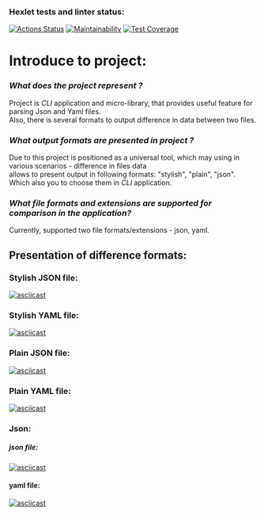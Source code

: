### Hexlet tests and linter status:
[![Actions Status](https://github.com/MirrexOne/java-project-71/actions/workflows/hexlet-check.yml/badge.svg)](https://github.com/MirrexOne/java-project-71/actions)
[![Maintainability](https://api.codeclimate.com/v1/badges/090e3bc93a359ad68ecc/maintainability)](https://codeclimate.com/github/MirrexOne/java-project-71/maintainability)
[![Test Coverage](https://api.codeclimate.com/v1/badges/090e3bc93a359ad68ecc/test_coverage)](https://codeclimate.com/github/MirrexOne/java-project-71/test_coverage)
# Introduce to project:
### *What does the project represent ?*
Project is *CLI* application and micro-library, that provides useful feature for parsing Json and Yaml files.   
Also, there is several formats to output difference in data between two files.

### *What output formats are presented in project ?*  
Due to this project is positioned as a universal tool, which may using in various scenarios - difference in files data  
allows to present output in following formats: "stylish", "plain", "json".  
Which also you to choose them in *CLI* application.

### *What file formats and extensions are supported for comparison in the application?*
Currently, supported two file formats/extensions - json, yaml.

## Presentation of difference formats:
### Stylish JSON file:
[![asciicast](https://asciinema.org/a/cyPZG0DgN5Cl1SJ0vX8B0NecI.svg)](https://asciinema.org/a/cyPZG0DgN5Cl1SJ0vX8B0NecI)
### Stylish YAML file:
[![asciicast](https://asciinema.org/a/rqpYIaI3Bz31IipOpU6e6kkg5.svg)](https://asciinema.org/a/rqpYIaI3Bz31IipOpU6e6kkg5)
### Plain JSON file:
[![asciicast](https://asciinema.org/a/Ti561W79JRZDOs9Wvn5XMsYlu.svg)](https://asciinema.org/a/Ti561W79JRZDOs9Wvn5XMsYlu)
### Plain YAML file:
[![asciicast](https://asciinema.org/a/h6QTHbgspVu7MN54s4TbFYite.svg)](https://asciinema.org/a/h6QTHbgspVu7MN54s4TbFYite)
### Json:
##### json file:
[![asciicast](https://asciinema.org/a/R952A37qA83C2AVnw7VlZBX2i.svg)](https://asciinema.org/a/R952A37qA83C2AVnw7VlZBX2i)
#### yaml file:
[![asciicast](https://asciinema.org/a/CMZ1QmNvsYNFQx1TobRS27wqK.svg)](https://asciinema.org/a/CMZ1QmNvsYNFQx1TobRS27wqK)